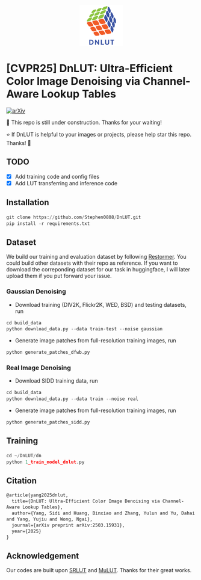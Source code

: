 <p align="center">
  <img src="./DnLUT/DnLUT_logo.png" height=110>
</p>

# [CVPR25] DnLUT: Ultra-Efficient Color Image Denoising via Channel-Aware Lookup Tables

[![arXiv](https://img.shields.io/badge/arXiv-2503.15931-b31b1b.svg)](https://arxiv.org/abs/2503.15931)


:construction: This repo is still under construction. Thanks for your waiting!

:star: If DnLUT is helpful to your images or projects, please help star this repo. Thanks! :hugs: 

## TODO
- [x] Add training code and config files
- [x] Add LUT transferring and inference code

## Installation

```python
git clone https://github.com/Stephen0808/DnLUT.git
pip install -r requirements.txt
```
## Dataset

We build our training and evaluation dataset by following [Restormer](https://github.com/swz30/Restormer/blob/main/Denoising/README.md#training). You could build other datasets with their repo as reference. If you want to download the correponding dataset for our task in huggingface, I will later upload them if you put forward your issue.

### Gaussian Denoising
+ Download training (DIV2K, Flickr2K, WED, BSD) and testing datasets, run
```python
cd build_data
python download_data.py --data train-test --noise gaussian
```

+ Generate image patches from full-resolution training images, run
```python
python generate_patches_dfwb.py 
```

### Real Image Denoising
+ Download SIDD training data, run
```python
cd build_data
python download_data.py --data train --noise real
```

+ Generate image patches from full-resolution training images, run

```python 
python generate_patches_sidd.py 
```

## Training

```python
cd ~/DnLUT/dn
python 1_train_model_dnlut.py
```

## Citation
```
@article{yang2025dnlut,
  title={DnLUT: Ultra-Efficient Color Image Denoising via Channel-Aware Lookup Tables},
  author={Yang, Sidi and Huang, Binxiao and Zhang, Yulun and Yu, Dahai and Yang, Yujiu and Wong, Ngai},
  journal={arXiv preprint arXiv:2503.15931},
  year={2025}
}
```

## Acknowledgement
Our codes are built upon [SRLUT](https://github.com/yhjo09/SR-LUT) and [MuLUT](https://github.com/ddlee-cn/MuLUT). Thanks for their great works.

